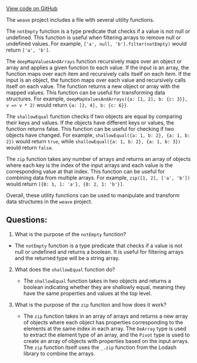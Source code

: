 [View code on GitHub](https://github.com/wandb/weave/weave-js/src/common/util/obj.ts)

The `weave` project includes a file with several utility functions. 

The `notEmpty` function is a type predicate that checks if a value is not null or undefined. This function is useful when filtering arrays to remove null or undefined values. For example, `['a', null, 'b'].filter(notEmpty)` would return `['a', 'b']`.

The `deepMapValuesAndArrays` function recursively maps over an object or array and applies a given function to each value. If the input is an array, the function maps over each item and recursively calls itself on each item. If the input is an object, the function maps over each value and recursively calls itself on each value. The function returns a new object or array with the mapped values. This function can be useful for transforming data structures. For example, `deepMapValuesAndArrays({a: [1, 2], b: {c: 3}}, v => v * 2)` would return `{a: [2, 4], b: {c: 6}}`.

The `shallowEqual` function checks if two objects are equal by comparing their keys and values. If the objects have different keys or values, the function returns false. This function can be useful for checking if two objects have changed. For example, `shallowEqual({a: 1, b: 2}, {a: 1, b: 2})` would return `true`, while `shallowEqual({a: 1, b: 2}, {a: 1, b: 3})` would return `false`.

The `zip` function takes any number of arrays and returns an array of objects where each key is the index of the input arrays and each value is the corresponding value at that index. This function can be useful for combining data from multiple arrays. For example, `zip([1, 2], ['a', 'b'])` would return `[{0: 1, 1: 'a'}, {0: 2, 1: 'b'}]`.

Overall, these utility functions can be used to manipulate and transform data structures in the `weave` project.
## Questions: 
 1. What is the purpose of the `notEmpty` function?
   - The `notEmpty` function is a type predicate that checks if a value is not null or undefined and returns a boolean. It is useful for filtering arrays and the returned type will be a string array.

2. What does the `shallowEqual` function do?
   - The `shallowEqual` function takes in two objects and returns a boolean indicating whether they are shallowly equal, meaning they have the same properties and values at the top level.

3. What is the purpose of the `zip` function and how does it work?
   - The `zip` function takes in an array of arrays and returns a new array of objects where each object has properties corresponding to the elements at the same index in each array. The `DeArray` type is used to extract the element type of an array, and the `Pivot` type is used to create an array of objects with properties based on the input arrays. The `zip` function itself uses the `_.zip` function from the Lodash library to combine the arrays.